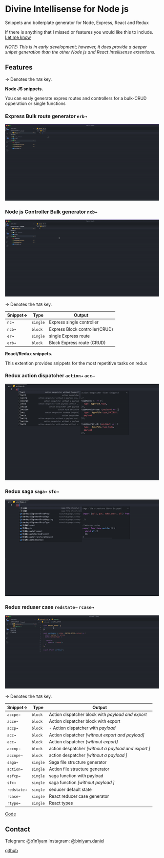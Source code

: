  
# Divine Intellisense for Node js #



Snippets and boilerplate generator for Node, Express, React and Redux



If there is anything that I missed or features you would like this to include. [Let me know](https://github.com/b1n1yam/divine-intellisense-for-nodejs/issues)

*NOTE: This is in early development; however, it does provide a deeper snipet generation than the other Node js and React Intellisense extentions.*

## Features

→ Denotes the `TAB` key.

**Node JS snippets.**

You can easly generate expres routes and controllers for a bulk-CRUD opperation or single functions

### Express Bulk route generator ```erb→```


![screen-gif](./assets/express_route.gif)

### Node js Controller Bulk generator ```ncb→```


![screen-gif](./assets/node_controller.gif)

→ Denotes the `TAB` key.

| Snippet→   | Type  | Output                                                                                                  |
| ---------- | --------   | ------------------------------------------------------------------------------------------------------- |
| `nc→`     | `single`       |  Express single controller                                                                                |
| `ncb→`  | `block`      |  Express Block controller(CRUD)                                                                             |
| `er→`  | `single`      |  single Express route                                                                            |
| `erb→`  | `block`      |  Block Express route (CRUD)                                                                                  |

**React/Redux snippets.**

This extention provides snippets for the most repetitive tasks on redux 


### Redux action dispatcher ```action→``` ```acc→```

![screen-gif](./assets/action.gif)

### Redux saga  ```saga→``` ```sfc→```

![screen-gif](./assets/saga.gif)

### Redux reduser case  ```redstate→``` ```rcase→```

![screen-gif](./assets/react_reducer.gif)

→ Denotes the `TAB` key.


| Snippet→   | Type  | Output                                                                                                  |
| ---------- | --------   | ------------------------------------------------------------------------------------------------------- |
| `accpe→`  | `block`      |  Action dispatcher block with *payload and export*    
| `acce→`     | `block`       |  Action dispatcher block with export                                                                              |                                                                   |
| `accp→`  | `block`      |  - Action dispatcher with *payload*                                                                         |
| `acc→`  | `block`      |  Action dispatcher *[without export and payload]*                                                                                  |
| `acc→`  | `block`      |  Action dispatcher *[without export]*                                                                                  |
| `accnp→`  | `block`      |  action despatcher *[without a payload and export  ]*                                                                                |
| `accnpe→`  | `block`      |  action despatcher *[without a payload  ]*                                                                                |
| `saga→`  | `single`      |  Saga file structure generator                                                                                |
| `action→`  | `single`      |  Action file structure generator                                                                                |
| `asfcp→`  | `single`      |  saga function with payload                                                                              |
| `sfc→`  | `single`      |  saga function *[without payload ]*                                                                             |
| `redstate→`  | `single`      |  seducer default state                                                                     |
| `rcase→`  | `single`      |  React reducer case generator                                                                   |
| `rtype→`  | `single`      |  React types                                                                   |



 [Code](https://github.com/b1n1yam/divine-intellisense-for-nodejs)
## Contact ##

Telegram: [@b1n1yam](https://t.me/b1n1yam)
Instagram: [@biniyam.daniel](https://www.instagram.com/biniyam.daniel)

[github](https://github.com/b1n1yam/)
